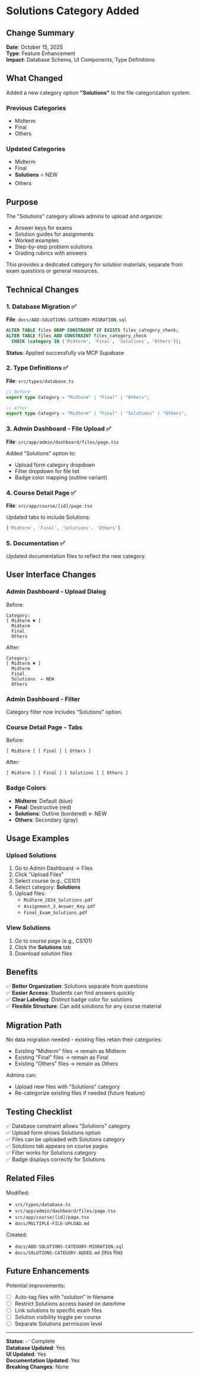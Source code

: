 # Solutions Category Added

## Change Summary

**Date**: October 15, 2025  
**Type**: Feature Enhancement  
**Impact**: Database Schema, UI Components, Type Definitions

## What Changed

Added a new category option **"Solutions"** to the file categorization system.

### Previous Categories
- Midterm
- Final
- Others

### Updated Categories
- Midterm
- Final
- **Solutions** ⭐ NEW
- Others

## Purpose

The "Solutions" category allows admins to upload and organize:
- Answer keys for exams
- Solution guides for assignments
- Worked examples
- Step-by-step problem solutions
- Grading rubrics with answers

This provides a dedicated category for solution materials, separate from exam questions or general resources.

## Technical Changes

### 1. Database Migration ✅
**File**: `docs/ADD-SOLUTIONS-CATEGORY-MIGRATION.sql`

```sql
ALTER TABLE files DROP CONSTRAINT IF EXISTS files_category_check;
ALTER TABLE files ADD CONSTRAINT files_category_check 
  CHECK (category IN ('Midterm', 'Final', 'Solutions', 'Others'));
```

**Status**: Applied successfully via MCP Supabase

### 2. Type Definitions ✅
**File**: `src/types/database.ts`

```typescript
// Before
export type Category = "Midterm" | "Final" | "Others";

// After
export type Category = "Midterm" | "Final" | "Solutions" | "Others";
```

### 3. Admin Dashboard - File Upload ✅
**File**: `src/app/admin/dashboard/files/page.tsx`

Added "Solutions" option to:
- Upload form category dropdown
- Filter dropdown for file list
- Badge color mapping (outline variant)

### 4. Course Detail Page ✅
**File**: `src/app/course/[id]/page.tsx`

Updated tabs to include Solutions:
```typescript
['Midterm', 'Final', 'Solutions', 'Others']
```

### 5. Documentation ✅
Updated documentation files to reflect the new category.

## User Interface Changes

### Admin Dashboard - Upload Dialog
Before:
```
Category:
[ Midterm ▼ ]
  Midterm
  Final
  Others
```

After:
```
Category:
[ Midterm ▼ ]
  Midterm
  Final
  Solutions  ← NEW
  Others
```

### Admin Dashboard - Filter
Category filter now includes "Solutions" option.

### Course Detail Page - Tabs
Before:
```
[ Midterm ] [ Final ] [ Others ]
```

After:
```
[ Midterm ] [ Final ] [ Solutions ] [ Others ]
```

### Badge Colors
- **Midterm**: Default (blue)
- **Final**: Destructive (red)
- **Solutions**: Outline (bordered) ← NEW
- **Others**: Secondary (gray)

## Usage Examples

### Upload Solutions
1. Go to Admin Dashboard → Files
2. Click "Upload Files"
3. Select course (e.g., CS101)
4. Select category: **Solutions**
5. Upload files:
   - `Midterm_2024_Solutions.pdf`
   - `Assignment_3_Answer_Key.pdf`
   - `Final_Exam_Solutions.pdf`

### View Solutions
1. Go to course page (e.g., CS101)
2. Click the **Solutions** tab
3. Download solution files

## Benefits

✅ **Better Organization**: Solutions separate from questions  
✅ **Easier Access**: Students can find answers quickly  
✅ **Clear Labeling**: Distinct badge color for solutions  
✅ **Flexible Structure**: Can add solutions for any course material

## Migration Path

No data migration needed - existing files retain their categories:
- Existing "Midterm" files → remain as Midterm
- Existing "Final" files → remain as Final
- Existing "Others" files → remain as Others

Admins can:
- Upload new files with "Solutions" category
- Re-categorize existing files if needed (future feature)

## Testing Checklist

✅ Database constraint allows "Solutions" category  
✅ Upload form shows Solutions option  
✅ Files can be uploaded with Solutions category  
✅ Solutions tab appears on course pages  
✅ Filter works for Solutions category  
✅ Badge displays correctly for Solutions

## Related Files

Modified:
- `src/types/database.ts`
- `src/app/admin/dashboard/files/page.tsx`
- `src/app/course/[id]/page.tsx`
- `docs/MULTIPLE-FILE-UPLOAD.md`

Created:
- `docs/ADD-SOLUTIONS-CATEGORY-MIGRATION.sql`
- `docs/SOLUTIONS-CATEGORY-ADDED.md` (this file)

## Future Enhancements

Potential improvements:
- [ ] Auto-tag files with "solution" in filename
- [ ] Restrict Solutions access based on date/time
- [ ] Link solutions to specific exam files
- [ ] Solution visibility toggle per course
- [ ] Separate Solutions permission level

---

**Status**: ✅ Complete  
**Database Updated**: Yes  
**UI Updated**: Yes  
**Documentation Updated**: Yes  
**Breaking Changes**: None
